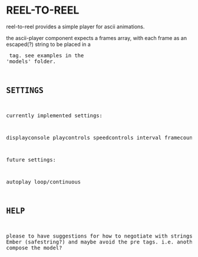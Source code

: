 # REEL-TO-REEL

reel-to-reel provides a simple player for ascii animations.

the ascii-player component expects a frames array, with each frame as an escaped(?) string to be placed in a <pre> tag. see examples in the 'models' folder.

## SETTINGS

currently implemented settings:

displayconsole
playcontrols
speedcontrols
interval
framecount

future settings:

autoplay
loop/continuous

## HELP

please to have suggestions for how to negotiate with strings and Ember (safestring?) and maybe avoid the pre tags. i.e. another way to compose the model?
